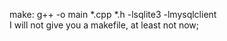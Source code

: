 make: g++ -o main *.cpp *.h -lsqlite3 -lmysqlclient <nbsp>    
I will not give you a makefile, at least not now;
